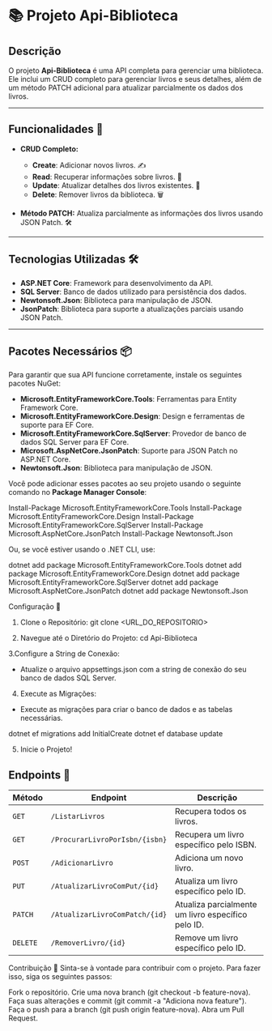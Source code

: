 # 📚 Projeto Api-Biblioteca

## Descrição

O projeto **Api-Biblioteca** é uma API completa para gerenciar uma biblioteca. Ele inclui um CRUD completo para gerenciar livros e seus detalhes, além de um método PATCH adicional para atualizar parcialmente os dados dos livros.

---

## Funcionalidades 🚀

- **CRUD Completo:**
  - **Create**: Adicionar novos livros. ✍️
  - **Read**: Recuperar informações sobre livros. 📖
  - **Update**: Atualizar detalhes dos livros existentes. 🔄
  - **Delete**: Remover livros da biblioteca. 🗑️

- **Método PATCH:** Atualiza parcialmente as informações dos livros usando JSON Patch. 🛠️

---

## Tecnologias Utilizadas 🛠️

- **ASP.NET Core**: Framework para desenvolvimento da API.
- **SQL Server**: Banco de dados utilizado para persistência dos dados.
- **Newtonsoft.Json**: Biblioteca para manipulação de JSON.
- **JsonPatch**: Biblioteca para suporte a atualizações parciais usando JSON Patch.

---

## Pacotes Necessários 📦

Para garantir que sua API funcione corretamente, instale os seguintes pacotes NuGet:

- **Microsoft.EntityFrameworkCore.Tools**: Ferramentas para Entity Framework Core.
- **Microsoft.EntityFrameworkCore.Design**: Design e ferramentas de suporte para EF Core.
- **Microsoft.EntityFrameworkCore.SqlServer**: Provedor de banco de dados SQL Server para EF Core.
- **Microsoft.AspNetCore.JsonPatch**: Suporte para JSON Patch no ASP.NET Core.
- **Newtonsoft.Json**: Biblioteca para manipulação de JSON.

Você pode adicionar esses pacotes ao seu projeto usando o seguinte comando no **Package Manager Console**:

Install-Package Microsoft.EntityFrameworkCore.Tools
Install-Package Microsoft.EntityFrameworkCore.Design
Install-Package Microsoft.EntityFrameworkCore.SqlServer
Install-Package Microsoft.AspNetCore.JsonPatch
Install-Package Newtonsoft.Json

Ou, se você estiver usando o .NET CLI, use:

dotnet add package Microsoft.EntityFrameworkCore.Tools
dotnet add package Microsoft.EntityFrameworkCore.Design
dotnet add package Microsoft.EntityFrameworkCore.SqlServer
dotnet add package Microsoft.AspNetCore.JsonPatch
dotnet add package Newtonsoft.Json

Configuração 🔧

1. Clone o Repositório:
 git clone <URL_DO_REPOSITORIO>

2. Navegue até o Diretório do Projeto:
 cd Api-Biblioteca

3.Configure a String de Conexão:
- Atualize o arquivo appsettings.json com a string de conexão do seu banco de dados SQL Server.

4. Execute as Migrações:
- Execute as migrações para criar o banco de dados e as tabelas necessárias.

dotnet ef migrations add InitialCreate
dotnet ef database update
 
5. Inicie o Projeto!

## Endpoints 📍

| Método | Endpoint                         | Descrição                                              |
|--------|----------------------------------|--------------------------------------------------------|
| `GET`  | `/ListarLivros`                  | Recupera todos os livros.                              |
| `GET`  | `/ProcurarLivroPorIsbn/{isbn}`   | Recupera um livro específico pelo ISBN.                |
| `POST` | `/AdicionarLivro`                | Adiciona um novo livro.                                |
| `PUT`  | `/AtualizarLivroComPut/{id}`     | Atualiza um livro específico pelo ID.                  | 
| `PATCH`| `/AtualizarLivroComPatch/{id}`   | Atualiza parcialmente um livro específico pelo ID.     |
| `DELETE`| `/RemoverLivro/{id}`            | Remove um livro específico pelo ID.                    |

Contribuição 🤝
Sinta-se à vontade para contribuir com o projeto. Para fazer isso, siga os seguintes passos:

Fork o repositório.
Crie uma nova branch (git checkout -b feature-nova).
Faça suas alterações e commit (git commit -a "Adiciona nova feature").
Faça o push para a branch (git push origin feature-nova).
Abra um Pull Request.
  
